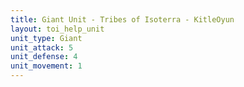 ```yaml
---
title: Giant Unit - Tribes of Isoterra - KitleOyun
layout: toi_help_unit
unit_type: Giant
unit_attack: 5
unit_defense: 4
unit_movement: 1
---
```

